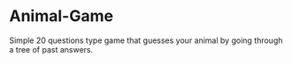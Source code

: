 Animal-Game
===========
Simple 20 questions type game that guesses your animal by going through a tree of past answers.
